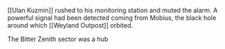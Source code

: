 
[[Ulan Kuzmin]] rushed to his monitoring station and muted the alarm. A powerful signal had been detected coming from Mobius, the black hole around which [[Weyland Outpost]] orbited.



The Bitter Zenith sector was a hub

